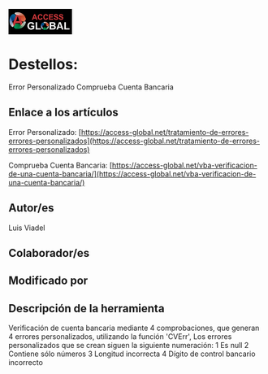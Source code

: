 ﻿![Access-global](/blob/main/Images/Logo1.png)
# Destellos: 
Error Personalizado
Comprueba Cuenta Bancaria
## Enlace a los artículos
Error Personalizado:
[https://access-global.net/tratamiento-de-errores-errores-personalizados](https://access-global.net/tratamiento-de-errores-errores-personalizados)

Comprueba Cuenta Bancaria:
[https://access-global.net/vba-verificacion-de-una-cuenta-bancaria/](https://access-global.net/vba-verificacion-de-una-cuenta-bancaria/)

## Autor/es
Luis Viadel
## Colaborador/es

## Modificado por

## Descripción de la herramienta
Verificación de cuenta bancaria mediante 4 comprobaciones, que generan 4 errores personalizados, utilizando la función 'CVErr',
Los errores personalizados que se crean siguen la siguiente numeración:
    1 Es null
    2 Contiene sólo números
    3 Longitud incorrecta
    4 Dígito de control bancario incorrecto


